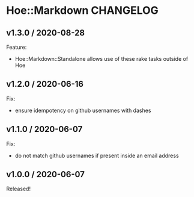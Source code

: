 # Hoe::Markdown CHANGELOG

## v1.3.0 / 2020-08-28

Feature:

- Hoe::Markdown::Standalone allows use of these rake tasks outside of Hoe


## v1.2.0 / 2020-06-16

Fix:
* ensure idempotency on github usernames with dashes


## v1.1.0 / 2020-06-07

Fix:
* do not match github usernames if present inside an email address


## v1.0.0 / 2020-06-07

Released!
